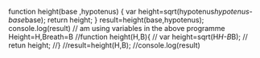 function height(base ,hypotenus) {
    var height=sqrt(hypotenus*hypotenus-base*base);
    return height;
  }
  result=height(base,hypotenus);
  console.log(result)
  // am using variables in the above programme Height=H,Breath=B 
  //function height(H,B){
     // var height=sqrt(H*H-B*B);
     // retun height;
 //}
 //result=height(H,B);
 //console.log(result)